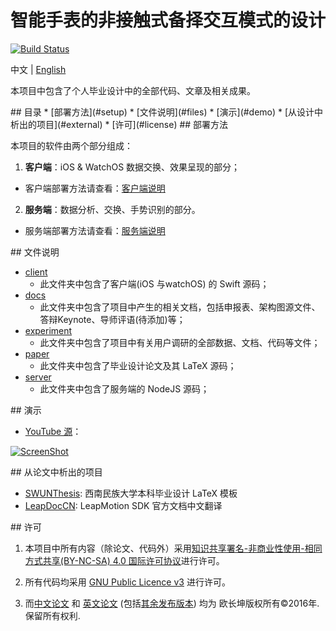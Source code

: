 # 智能手表的非接触式备择交互模式的设计

[![Build Status](https://travis-ci.com/changkun/BachelorThesis.svg?token=wRf5KPUizYFaNxwsZRsv&branch=master)](https://travis-ci.com/changkun/BachelorThesis)

中文 | [English](./README.md)

本项目中包含了个人毕业设计中的全部代码、文章及相关成果。

<a name="index"/>
## 目录
* [部署方法](#setup)
* [文件说明](#files)
* [演示](#demo)
* [从设计中析出的项目](#external)
* [许可](#license)

<a name="setup"/>
## 部署方法

本项目的软件由两个部分组成：

1. **客户端**：iOS & WatchOS 数据交换、效果呈现的部分；
  - 客户端部署方法请查看：[客户端说明](./client/README.md)

2. **服务端**：数据分析、交换、手势识别的部分。
  - 服务端部署方法请查看：[服务端说明](./server/README.md)

<a name="files"/>
## 文件说明

* [client](./client) 
  - 此文件夹中包含了客户端(iOS 与watchOS) 的 Swift 源码；
* [docs](./desktop) 
  - 此文件夹中包含了项目中产生的相关文档，包括申报表、架构图源文件、答辩Keynote、导师评语(待添加)等；
* [experiment](./experiment) 
  - 此文件夹中包含了项目中有关用户调研的全部数据、文档、代码等文件；
* [paper](./paper) 
  - 此文件夹中包含了毕业设计论文及其 LaTeX 源码；
* [server](./server) 
  - 此文件夹中包含了服务端的 NodeJS 源码；

<a name="demo"/>
## 演示

* [YouTube 源](https://www.youtube.com/watch?v=ef2pKK6b0UA&list=PLwUqqMt5en7c2QaQ_DkuvZm9dGTz6RjRM)：

[![ScreenShot](http://img.youtube.com/vi/ef2pKK6b0UA/0.jpg)](https://youtu.be/ef2pKK6b0UA)


<a name="external"/>
## 从论文中析出的项目

* [SWUNThesis](https://github.com/changkun/SWUNThesis): 西南民族大学本科毕业设计 LaTeX 模板
* [LeapDocCN](https://github.com/changkun/LeapDocCN): LeapMotion SDK 官方文档中文翻译

<a name="license"/>
## 许可

1. 本项目中所有内容（除论文、代码外）采用<a rel="license" href="http://creativecommons.org/licenses/by-nc-sa/4.0/">知识共享署名-非商业性使用-相同方式共享(BY-NC-SA) 4.0 国际许可协议</a>进行许可。

2. 所有代码均采用 [GNU Public Licence v3](./LICENSE) 进行许可。

3. 而[中文论文](./paper/main-cn.pdf) 和 [英文论文](./paper/main-en.pdf) (包括[其余发布版本](./paper/release/)) 均为 欧长坤版权所有©2016年. 保留所有权利.

